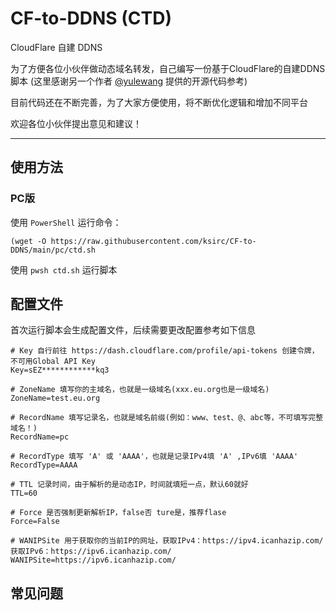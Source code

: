 # CF-to-DDNS (CTD)
CloudFlare 自建 DDNS

为了方便各位小伙伴做动态域名转发，自己编写一份基于CloudFlare的自建DDNS脚本 (这里感谢另一个作者 [@yulewang](https://github.com/yulewang/cloudflare-api-v4-ddns) 提供的开源代码参考)

目前代码还在不断完善，为了大家方便使用，将不断优化逻辑和增加不同平台

欢迎各位小伙伴提出意见和建议！

---

## 使用方法
### PC版

使用 `PowerShell` 运行命令：

    (wget -O https://raw.githubusercontent.com/ksirc/CF-to-DDNS/main/pc/ctd.sh

使用 `pwsh ctd.sh` 运行脚本

## 配置文件
首次运行脚本会生成配置文件，后续需要更改配置参考如下信息

    # Key 自行前往 https://dash.cloudflare.com/profile/api-tokens 创建令牌，不可用Global API Key
    Key=sEZ************kq3

    # ZoneName 填写你的主域名，也就是一级域名(xxx.eu.org也是一级域名)
    ZoneName=test.eu.org

    # RecordName 填写记录名，也就是域名前缀(例如：www、test、@、abc等，不可填写完整域名！)
    RecordName=pc

    # RecordType 填写 'A' 或 'AAAA'，也就是记录IPv4填 'A' ,IPv6填 'AAAA'
    RecordType=AAAA

    # TTL 记录时间，由于解析的是动态IP，时间就填短一点，默认60就好
    TTL=60

    # Force 是否强制更新解析IP，false否 ture是，推荐flase
    Force=False

    # WANIPSite 用于获取你的当前IP的网址，获取IPv4：https://ipv4.icanhazip.com/   获取IPv6：https://ipv6.icanhazip.com/
    WANIPSite=https://ipv6.icanhazip.com/

## 常见问题
